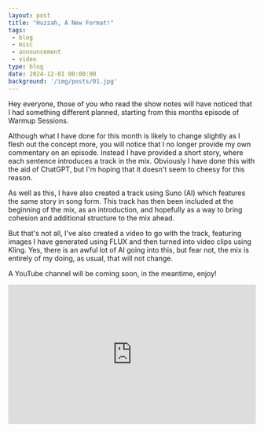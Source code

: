 ```yaml
---
layout: post
title: "Huzzah, A New Format!"
tags:
 - blog
 - misc
 - announcement
 - video
type: blog
date: 2024-12-01 00:00:00
background: '/img/posts/01.jpg'
---
```


Hey everyone, those of you who read the show notes will have noticed that I had something different planned, starting from this months episode of Warmup Sessions.

Although what I have done for this month is likely to change slightly as I flesh out the concept more, you will notice that I no longer provide my own commentary on an episode. Instead I have provided a short story, where each sentence introduces a track in the mix. Obviously I have done this with the aid of ChatGPT, but I'm hoping that it doesn't seem to cheesy for this reason.

As well as this, I have also created a track using Suno (AI) which features the same story in song form. This track has then been included at the beginning of the mix, as an introduction, and hopefully as a way to bring cohesion and additional structure to the mix ahead.

But that's not all, I've also created a video to go with the track, featuring images I have generated using FLUX and then turned into video clips using Kling. Yes, there is an awful lot of AI going into this, but fear not, the mix is entirely of my doing, as usual, that will not change.

A YouTube channel will be coming soon, in the meantime, enjoy!

<div style="position: relative; width: 100%; padding-bottom: 56.25%; height: 0;">
  <iframe 
    src="https://www.youtube.com/embed/HOSLzCrf1Wc?si=kM8zg6ArVxMGQBRd" 
    title="YouTube video player" 
    frameborder="0" 
    allow="accelerometer; autoplay; clipboard-write; encrypted-media; gyroscope; picture-in-picture; web-share" 
    referrerpolicy="strict-origin-when-cross-origin" 
    allowfullscreen 
    style="position: absolute; top: 0; left: 0; width: 100%; height: 100%;">
  </iframe>
</div>
